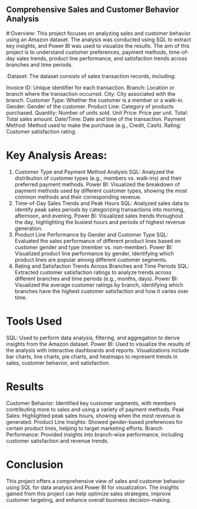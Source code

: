 ## Comprehensive Sales and Customer Behavior Analysis
#:Overview:
This project focuses on analyzing sales and customer behavior using an Amazon dataset. The analysis was conducted using SQL to extract key insights, and Power BI was used to visualize the results. The aim of this project is to understand customer preferences, payment methods, time-of-day sales trends, product line performance, and satisfaction trends across branches and time periods.

:Dataset:
The dataset consists of sales transaction records, including:

Invoice ID: Unique identifier for each transaction.
Branch: Location or branch where the transaction occurred.
City: City associated with the branch.
Customer Type: Whether the customer is a member or a walk-in.
Gender: Gender of the customer.
Product Line: Category of products purchased.
Quantity: Number of units sold.
Unit Price: Price per unit.
Total: Total sales amount.
Date/Time: Date and time of the transaction.
Payment Method: Method used to make the purchase (e.g., Credit, Cash).
Rating: Customer satisfaction rating.
# Key Analysis Areas:  
1. Customer Type and Payment Method Analysis
SQL: Analyzed the distribution of customer types (e.g., members vs. walk-ins) and their preferred payment methods.
Power BI: Visualized the breakdown of payment methods used by different customer types, showing the most common methods and their corresponding revenue.
2. Time-of-Day Sales Trends and Peak Hours
SQL: Analyzed sales data to identify peak sales periods by categorizing transactions into morning, afternoon, and evening.
Power BI: Visualized sales trends throughout the day, highlighting the busiest hours and periods of highest revenue generation.
3. Product Line Performance by Gender and Customer Type
SQL: Evaluated the sales performance of different product lines based on customer gender and type (member vs. non-member).
Power BI: Visualized product line performance by gender, identifying which product lines are popular among different customer segments.
4. Rating and Satisfaction Trends Across Branches and Time Periods
SQL: Extracted customer satisfaction ratings to analyze trends across different branches and time periods (e.g., months, days).
Power BI: Visualized the average customer ratings by branch, identifying which branches have the highest customer satisfaction and how it varies over time.
# Tools Used
SQL: Used to perform data analysis, filtering, and aggregation to derive insights from the Amazon dataset.
Power BI: Used to visualize the results of the analysis with interactive dashboards and reports.
Visualizations include bar charts, line charts, pie charts, and heatmaps to represent trends in sales, customer behavior, and satisfaction.
# Results
Customer Behavior: Identified key customer segments, with members contributing more to sales and using a variety of payment methods.
Peak Sales: Highlighted peak sales hours, showing when the most revenue is generated.
Product Line Insights: Showed gender-based preferences for certain product lines, helping to target marketing efforts.
Branch Performance: Provided insights into branch-wise performance, including customer satisfaction and revenue trends.
# Conclusion
This project offers a comprehensive view of sales and customer behavior using SQL for data analysis and Power BI for visualization. The insights gained from this project can help optimize sales strategies, improve customer targeting, and enhance overall business decision-making.

